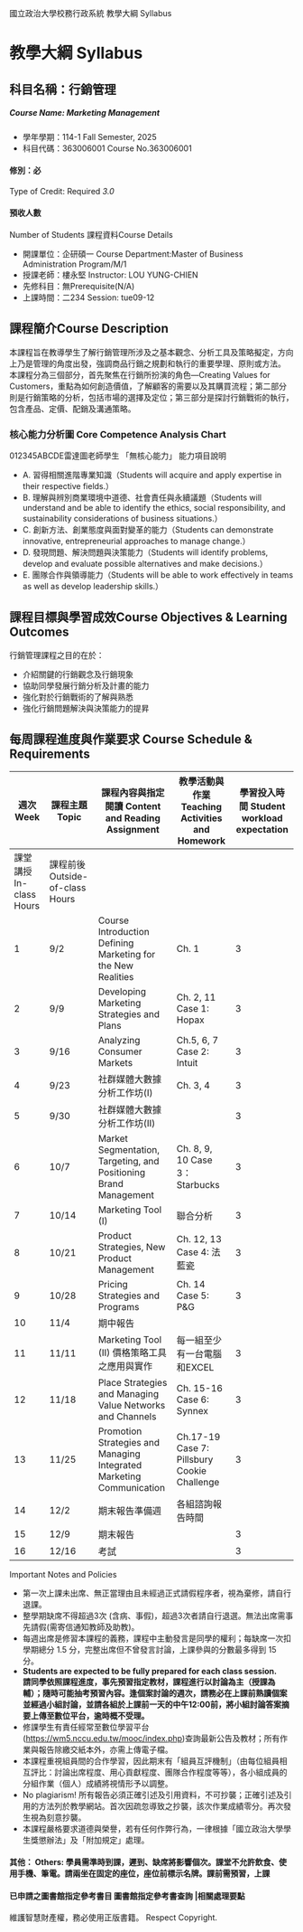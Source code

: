 國立政治大學校務行政系統 教學大綱 Syllabus
# 教學大綱 Syllabus
##  科目名稱：行銷管理
#####  Course Name: Marketing Management
  * 學年學期：114-1 Fall Semester, 2025 
  * 科目代碼：363006001 Course No.363006001
#### 修別：必
Type of Credit: Required 
_3.0_
#### 預收人數
Number of Students
課程資料Course Details
  * 開課單位：企研碩一 Course Department:Master of Business Administration Program/M/1 
  * 授課老師：樓永堅 Instructor: LOU YUNG-CHIEN 
  * 先修科目：無Prerequisite(N/A)
  * 上課時間：二234 Session: tue09-12
##  課程簡介Course Description
本課程旨在教導學生了解行銷管理所涉及之基本觀念、分析工具及策略擬定，方向上乃是管理的角度出發，強調商品行銷之規劃和執行的重要學理、原則或方法。
本課程分為三個部分，首先聚焦在行銷所扮演的角色—Creating Values for Customers，重點為如何創造價值，了解顧客的需要以及其購買流程；第二部分則是行銷策略的分析，包括市場的選擇及定位；第三部分是探討行銷戰術的執行，包含產品、定價、配銷及溝通策略。
###  核心能力分析圖 Core Competence Analysis Chart
012345ABCDE雷達圖老師學生
「無核心能力」 
能力項目說明
  * A. 習得相關進階專業知識（Students will acquire and apply expertise in their respective fields.）
  * B. 理解與辨別商業環境中道德、社會責任與永續議題（Students will understand and be able to identify the ethics, social responsibility, and sustainability considerations of business situations.）
  * C. 創新方法、創業態度與面對變革的能力（Students can demonstrate innovative, entrepreneurial approaches to manage change.）
  * D. 發現問題、解決問題與決策能力（Students will identify problems, develop and evaluate possible alternatives and make decisions.）
  * E. 團隊合作與領導能力（Students will be able to work effectively in teams as well as develop leadership skills.）
##  課程目標與學習成效Course Objectives & Learning Outcomes 
行銷管理課程之目的在於：
  * 介紹關鍵的行銷觀念及行銷現象
  * 協助同學發展行銷分析及計畫的能力
  * 強化對於行銷戰術的了解與熟悉
  * 強化行銷問題解決與決策能力的提昇
##  每周課程進度與作業要求 Course Schedule & Requirements
週次 Week |  課程主題 Topic |  課程內容與指定閱讀 Content and Reading Assignment |  教學活動與作業 Teaching Activities and Homework |  學習投入時間 Student workload expectation  
---|---|---|---|---  
課堂講授 In-class Hours |  課程前後 Outside-of-class Hours  
1 |  9/2 |  Course Introduction Defining Marketing for the New Realities |  Ch. 1 |  3 |  3  
2 |  9/9 |  Developing Marketing Strategies and Plans |  Ch. 2, 11 Case 1: Hopax |  3 |  3  
3 |  9/16 |  Analyzing Consumer Markets |  Ch.5, 6, 7 Case 2: Intuit |  3 |  3  
4 |  9/23 |  社群媒體大數據分析工作坊(I) |  Ch. 3, 4 |  3 |  3  
5 |  9/30 |  社群媒體大數據分析工作坊(II) |  |  3 |  3  
6 |  10/7 |  Market Segmentation, Targeting, and Positioning Brand Management |  Ch. 8, 9, 10 Case 3：Starbucks |  3 |  3  
7 |  10/14 |  Marketing Tool (I) |  聯合分析 |  3 |  3  
8 |  10/21 |  Product Strategies, New Product Management |  Ch. 12, 13 Case 4: 法藍瓷 |  3 |  3  
9 |  10/28 |  Pricing Strategies and Programs |  Ch. 14 Case 5: P&G |  3 |  3  
10 |  11/4 | 期中報告 |  |  |  10  
11 |  11/11 |  Marketing Tool (II) 價格策略工具之應用與實作 |  每一組至少有一台電腦和EXCEL |  3 |  3  
12 |  11/18 |  Place Strategies and Managing Value Networks and Channels |  Ch. 15-16 Case 6: Synnex |  3 |  3  
13 |  11/25 |  Promotion Strategies and Managing Integrated Marketing Communication |  Ch.17-19 Case 7: Pillsbury Cookie Challenge |  3 |  3  
14 |  12/2 |  期末報告準備週 |  各組諮詢報告時間 |  |  3  
15 |  12/9 |  期末報告 |  |  3 |  10  
16 |  12/16 |  考試 |  |  3 |  10  
Important Notes and Policies
  * 第一次上課未出席、無正當理由且未經過正式請假程序者，視為棄修，請自行退課。
  * 整學期缺席不得超過3次 (含病、事假)，超過3次者請自行退選。無法出席需事先請假(需寄信通知教師及助教)。
  * 每週出席是修習本課程的義務，課程中主動發言是同學的權利；每缺席一次扣學期總分 1.5 分，完整出席但不曾發言討論，上課參與的分數最多得到 15 分。
  * **Students are expected to be fully prepared for each class session.  
請同學依照課程進度，事先預習指定教材，課程進行以討論為主（授課為輔）；隨時可能抽考預習內容。逢個案討論的週次，請務必在上課前熟讀個案並經過小組討論，並請各組於上課前一天的中午12:00前，將小組討論答案摘要上傳至數位平台，逾時概不受理。**
  * 修課學生有責任經常至數位學習平台(https://wm5.nccu.edu.tw/mooc/index.php)查詢最新公告及教材；所有作業與報告除繳交紙本外，亦需上傳電子檔。
  * 本課程重視組員間的合作學習，因此期末有「組員互評機制」（由每位組員相互評比：討論出席程度、用心貢獻程度、團隊合作程度等等），各小組成員的分組作業（個人）成績將視情形予以調整。
  * No plagiarism! 所有報告必須正確引述及引用資料，不可抄襲；正確引述及引用的方法列於教學網站。首次因疏忽導致之抄襲，該次作業成績零分。再次發生視為刻意抄襲。
  * 本課程嚴格要求道德與榮譽，若有任何作弊行為，一律根據「國立政治大學學生獎懲辦法」及「附加規定」處理。
####  其他： Others: 學員需準時到課，遲到、缺席將影響個次。課堂不允許飲食、使用手機、筆電。請兩坐在固定的座位，座位前標示名牌。課前需預習，上課 
####  已申請之圖書館指定參考書目  圖書館指定參考書查詢 |相關處理要點
維護智慧財產權，務必使用正版書籍。 Respect Copyright.